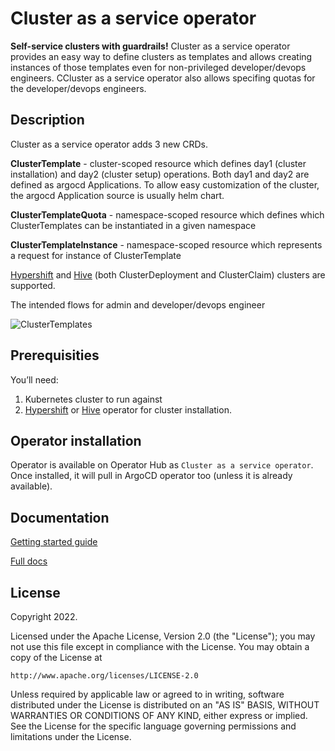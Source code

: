 # Cluster as a service operator
**Self-service clusters with guardrails!** Cluster as a service operator provides an easy way to define clusters as templates and allows creating instances of those templates even for non-privileged developer/devops engineers. CCluster as a service operator also allows specifing quotas for the developer/devops engineers.

## Description
Cluster as a service operator adds 3 new CRDs.

**ClusterTemplate** - cluster-scoped resource which defines day1 (cluster installation) and day2 (cluster setup) operations. Both day1 and day2 are defined as argocd Applications. To allow easy customization of the cluster, the argocd Application source is usually helm chart.

**ClusterTemplateQuota** - namespace-scoped resource which defines which ClusterTemplates can be instantiated in a given namespace

**ClusterTemplateInstance** - namespace-scoped resource which represents a request for instance of ClusterTemplate

[Hypershift](https://github.com/openshift/hypershift) and [Hive](https://github.com/openshift/hive) (both ClusterDeployment and ClusterClaim) clusters are supported.

The intended flows for admin and developer/devops engineer

![ClusterTemplates](https://user-images.githubusercontent.com/2078045/204266251-53a60909-648d-439a-b085-00b7d6bc0f17.jpg)


## Prerequisities
You’ll need:
1. Kubernetes cluster to run against
2. [Hypershift](https://github.com/openshift/hypershift) or [Hive](https://github.com/openshift/hive) operator for cluster installation.

## Operator installation
Operator is available on Operator Hub as `Cluster as a service operator`. Once installed, it will pull in ArgoCD operator too (unless it is already available). 

## Documentation

[Getting started guide](./docs/quick-start.md)

[Full docs](./docs/index.md)


## License

Copyright 2022.

Licensed under the Apache License, Version 2.0 (the "License");
you may not use this file except in compliance with the License.
You may obtain a copy of the License at

    http://www.apache.org/licenses/LICENSE-2.0

Unless required by applicable law or agreed to in writing, software
distributed under the License is distributed on an "AS IS" BASIS,
WITHOUT WARRANTIES OR CONDITIONS OF ANY KIND, either express or implied.
See the License for the specific language governing permissions and
limitations under the License.

